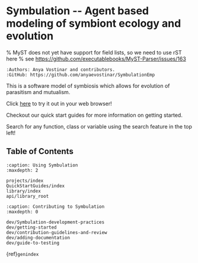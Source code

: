 # Symbulation -- Agent based modeling of symbiont ecology and evolution
% MyST does not yet have support for field lists, so we need to use rST here
% see https://github.com/executablebooks/MyST-Parser/issues/163
```{eval-rst}
:Authors: Anya Vostinar and contributors. 
:GitHub: https://github.com/anyaevostinar/SymbulationEmp
```

This is a software model of symbiosis which allows for evolution of
parasitism and mutualism.

Click [here](https://anyaevostinar.github.io/SymbulationEmp/web/symbulation.html) to
try it out in your web browser!

Checkout our quick start guides for more information on getting started.

Search for any function, class or variable using the search feature in the 
top left! 


## Table of Contents
```{toctree}
:caption: Using Symbulation
:maxdepth: 2

projects/index
QuickStartGuides/index
library/index
api/library_root

```

```{toctree}
:caption: Contributing to Symbulation
:maxdepth: 0

dev/Symbulation-development-practices
dev/getting-started
dev/contribution-guidelines-and-review
dev/adding-documentation
dev/guide-to-testing
```

{ref}`genindex`
